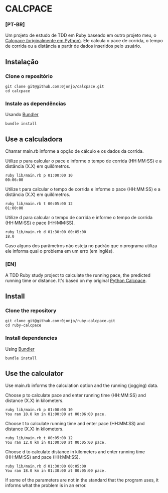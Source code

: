# CALCPACE

### [PT-BR]

Um projeto de estudo de TDD em Ruby baseado em outro projeto meu, o [Calcpace (originalmente em Python)](https://github.com/0jonjo/calcpace-py). Ele calcula o pace de corrida, o tempo de corrida ou a distância a partir de dados inseridos pelo usuário.

## Instalação

### Clone o repositório

```shell
git clone git@github.com:0jonjo/calcpace.git
cd calcpace
```

### Instale as dependências

Usando [Bundler](https://github.com/bundler/bundler)

```shell
bundle install
```

## Use a calculadora

Chamar main.rb informe a opção de cálculo e os dados da corrida. 

Utilize p para calcular o pace e informe o tempo de corrida (HH:MM:SS) e a distância (X.X) em quilômetros. 

```shell
ruby lib/main.rb p 01:00:00 10
00:06:00
```

Utilize t para calcular o tempo de corrida e informe o pace (HH:MM:SS) e a distância (X.X) em quilômetros. 

```shell
ruby lib/main.rb t 00:05:00 12
01:00:00
```

Utilize d para calcular o tempo de corrida e informe o tempo de corrida (HH:MM:SS) e pace (HH:MM:SS). 

```shell
ruby lib/main.rb d 01:30:00 00:05:00
18.0
```

Caso alguns dos parâmetros não esteja no padrão que o programa utiliza ele informa qual o problema em um erro (em inglês). 

### [EN]

A TDD Ruby study project to calculate the running pace, the predicted running time or distance. It's based on my original [Python Calcpace](https://github.com/0jonjo/calcpace-py).

## Install

### Clone the repository

```shell
git clone git@github.com:0jonjo/ruby-calcpace.git
cd ruby-calcpace
```

### Install dependencies

Using [Bundler](https://github.com/bundler/bundler)

```shell
bundle install
```

## Use the calculator

Use main.rb informs the calculation option and the running (jogging) data. 

Choose p to calculate pace and enter running time (HH:MM:SS) and distance (X.X) in kilometers.

```shell
ruby lib/main.rb p 01:00:00 10
You ran 10.0 km in 01:00:00 at 00:06:00 pace.
```

Choose t to calculate running time and enter pace  (HH:MM:SS) and distance (X.X) in kilometers.

```shell
ruby lib/main.rb t 00:05:00 12
You ran 12.0 km in 01:00:00 at 00:05:00 pace.
```

Choose d to calculate distance in kilometers and enter running time (HH:MM:SS) and pace (HH:MM:SS).

```shell
ruby lib/main.rb d 01:30:00 00:05:00
You ran 18.0 km in 01:30:00 at 00:05:00 pace.
```

If some of the parameters are not in the standard that the program uses, it informs what the problem is in an error.
